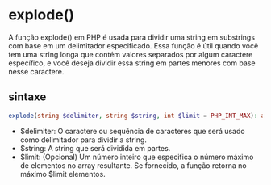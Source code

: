 # explode()

A função explode() em PHP é usada para dividir uma string em substrings com base em um delimitador especificado. Essa função é útil quando você tem uma string longa que contém valores separados por algum caractere específico, e você deseja dividir essa string em partes menores com base nesse caractere.

## sintaxe

~~~php
explode(string $delimiter, string $string, int $limit = PHP_INT_MAX): array
~~~

* $delimiter: O caractere ou sequência de caracteres que será usado como delimitador para dividir a string.
* $string: A string que será dividida em partes.
* $limit: (Opcional) Um número inteiro que especifica o número máximo de elementos no array resultante. Se fornecido, a função retorna no máximo $limit elementos.